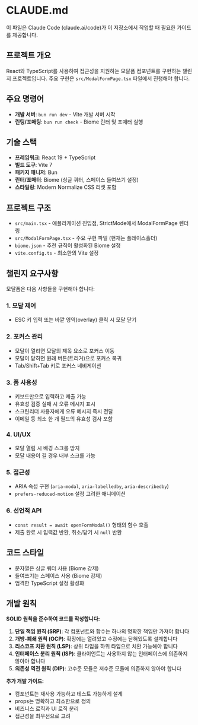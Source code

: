 # CLAUDE.md

이 파일은 Claude Code (claude.ai/code)가 이 저장소에서 작업할 때 필요한 가이드를 제공합니다.

## 프로젝트 개요

React와 TypeScript를 사용하여 접근성을 지원하는 모달폼 컴포넌트를 구현하는 챌린지 프로젝트입니다. 주요 구현은 `src/ModalFormPage.tsx` 파일에서 진행해야 합니다.

## 주요 명령어

- **개발 서버**: `bun run dev` - Vite 개발 서버 시작
- **린팅/포매팅**: `bun run check` - Biome 린터 및 포매터 실행

## 기술 스택

- **프레임워크**: React 19 + TypeScript
- **빌드 도구**: Vite 7
- **패키지 매니저**: Bun
- **린터/포매터**: Biome (싱글 쿼터, 스페이스 들여쓰기 설정)
- **스타일링**: Modern Normalize CSS 리셋 포함

## 프로젝트 구조

- `src/main.tsx` - 애플리케이션 진입점, StrictMode에서 ModalFormPage 렌더링
- `src/ModalFormPage.tsx` - 주요 구현 파일 (현재는 플레이스홀더)
- `biome.json` - 추천 규칙이 활성화된 Biome 설정
- `vite.config.ts` - 최소한의 Vite 설정

## 챌린지 요구사항

모달폼은 다음 사항들을 구현해야 합니다:

### 1. 모달 제어
- ESC 키 입력 또는 바깥 영역(overlay) 클릭 시 모달 닫기

### 2. 포커스 관리
- 모달이 열리면 모달의 제목 요소로 포커스 이동
- 모달이 닫히면 원래 버튼(트리거)으로 포커스 복귀
- Tab/Shift+Tab 키로 포커스 네비게이션

### 3. 폼 사용성
- 키보드만으로 입력하고 제출 가능
- 유효성 검증 실패 시 오류 메시지 표시
- 스크린리더 사용자에게 오류 메시지 즉시 전달
- 이메일 등 최소 한 개 필드의 유효성 검사 포함

### 4. UI/UX
- 모달 열림 시 배경 스크롤 방지
- 모달 내용이 길 경우 내부 스크롤 가능

### 5. 접근성
- ARIA 속성 구현 (`aria-modal`, `aria-labelledby`, `aria-describedby`)
- `prefers-reduced-motion` 설정 고려한 애니메이션

### 6. 선언적 API
- `const result = await openFormModal()` 형태의 함수 호출
- 제출 완료 시 입력값 반환, 취소/닫기 시 `null` 반환

## 코드 스타일

- 문자열은 싱글 쿼터 사용 (Biome 강제)
- 들여쓰기는 스페이스 사용 (Biome 강제)
- 엄격한 TypeScript 설정 활성화

## 개발 원칙

**SOLID 원칙을 준수하여 코드를 작성합니다:**

1. **단일 책임 원칙 (SRP)**: 각 컴포넌트와 함수는 하나의 명확한 책임만 가져야 합니다
2. **개방-폐쇄 원칙 (OCP)**: 확장에는 열려있고 수정에는 닫혀있도록 설계합니다
3. **리스코프 치환 원칙 (LSP)**: 상위 타입을 하위 타입으로 치환 가능해야 합니다
4. **인터페이스 분리 원칙 (ISP)**: 클라이언트는 사용하지 않는 인터페이스에 의존하지 않아야 합니다
5. **의존성 역전 원칙 (DIP)**: 고수준 모듈은 저수준 모듈에 의존하지 않아야 합니다

**추가 개발 가이드:**
- 컴포넌트는 재사용 가능하고 테스트 가능하게 설계
- props는 명확하고 최소한으로 정의
- 비즈니스 로직과 UI 로직 분리
- 접근성을 최우선으로 고려